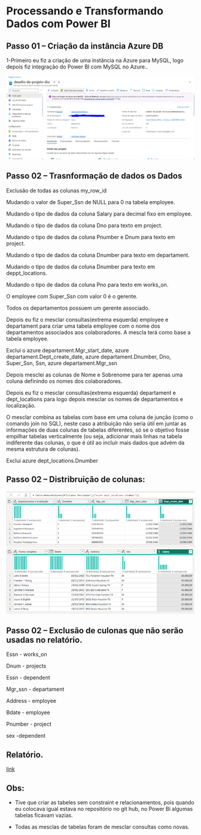 # Processando e Transformando Dados com Power BI

## Passo 01 – Criação da instância Azure DB

1-Primeiro eu fiz a criação de uma instância na Azure para MySQL, logo depois fiz integração do Power BI com MySQL no Azure..

<img src="azure-captura.PNG">

## Passo 02 – Trasnformação de dados os Dados

Exclusão de todas as colunas my_row_id

Mudando o valor de Super_Ssn de NULL para 0 na tabela employee.

Mudando o tipo de dados da coluna Salary para decimal fixo em employee.

Mudando o tipo de dados da coluna Dno para texto em project.

Mudando o tipo de dados da coluna Pnumber e Dnum para texto em project.

Mudando o tipo de dados da coluna Dnumber para texto em departament.

Mudando o tipo de dados da coluna Dnumber para texto em deppt_locations.

Mudando o tipo de dados da coluna Pno para texto em works_on.

O employee com Super_Ssn com valor 0 é o gerente.

Todos os departamentos possuem um gerente associado.

Depois eu fiz o mesclar consultas(extrema esquerda) employee e departament para criar uma tabela employee com o nome dos departamentos associados aos colaboradores. A mescla terá como base a tabela employee.

Exclui o azure departament.Mgr_start_date, azure departament.Dept_create_date, azure departament.Dnumber, Dno, Super_Ssn, Ssn, azure departament.Mgr_ssn

Depois mesclei as colunas de Nome e Sobrenome para ter apenas uma coluna definindo os nomes dos colaboradores.

Depois eu fiz o mesclar consultas(extrema esquerda) departament e dept_locations para logo depois mesclar os nomes de departamentos e localização.

O mesclar combina as tabelas com base em uma coluna de junção (como o comando join no SQL), neste caso a atribuição não seria útil em juntar as informações de duas colunas de tabelas diferentes, só se o objetivo fosse empilhar tabelas verticalmente (ou seja, adicionar mais linhas na tabela indiferente das colunas, o que é útil ao incluir mais dados que advém da mesma estrutura de colunas).

Exclui azure dept_locations.Dnumber

## Passo 02 – Distribruição de colunas:

<img src="1.PNG">

<img src="2.PNG">

## Passo 02 – Exclusão de culonas que não serão usadas no relatório.

Essn - works_on

Dnum - projects

Essn - dependent

Mgr_ssn - departament

Address - employee

Bdate - employee

Pnumber - project

sex -dependent

## Relatório.

[link]()

## Obs:

- Tive que criar as tabeles sem constraint e relacionamentos, pois quando eu colocava igual estava no repositório no git hub, no Power Bi algumas tabelas ficavam vazias.

- Todas as mesclas de tabelas foram de mesclar consultas como novas.

